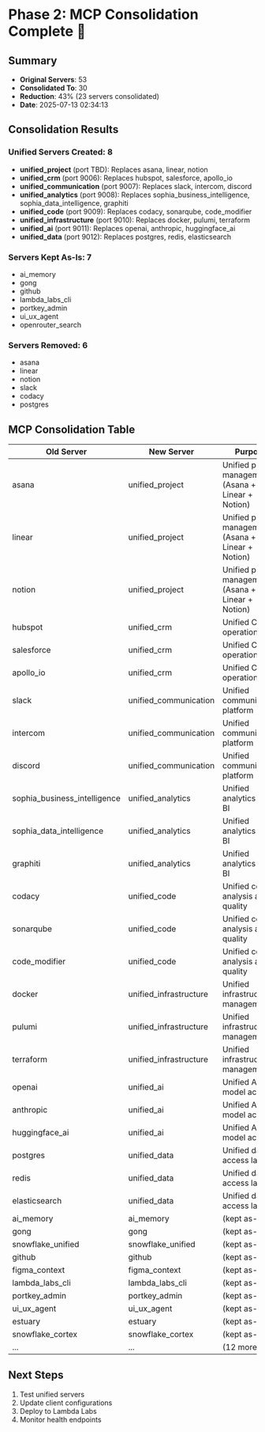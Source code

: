 # Phase 2: MCP Consolidation Complete 🎉

## Summary
- **Original Servers**: 53
- **Consolidated To**: 30
- **Reduction**: 43% (23 servers consolidated)
- **Date**: 2025-07-13 02:34:13

## Consolidation Results

### Unified Servers Created: 8
- **unified_project** (port TBD): Replaces asana, linear, notion
- **unified_crm** (port 9006): Replaces hubspot, salesforce, apollo_io
- **unified_communication** (port 9007): Replaces slack, intercom, discord
- **unified_analytics** (port 9008): Replaces sophia_business_intelligence, sophia_data_intelligence, graphiti
- **unified_code** (port 9009): Replaces codacy, sonarqube, code_modifier
- **unified_infrastructure** (port 9010): Replaces docker, pulumi, terraform
- **unified_ai** (port 9011): Replaces openai, anthropic, huggingface_ai
- **unified_data** (port 9012): Replaces postgres, redis, elasticsearch

### Servers Kept As-Is: 7
- ai_memory
- gong
- github
- lambda_labs_cli
- portkey_admin
- ui_ux_agent
- openrouter_search

### Servers Removed: 6
- asana
- linear
- notion
- slack
- codacy
- postgres

## MCP Consolidation Table

| Old Server | New Server | Purpose | Port |
|------------|------------|---------|------|
| asana | unified_project | Unified project management (Asana + Linear + Notion) | 9005 |
| linear | unified_project | Unified project management (Asana + Linear + Notion) | 9005 |
| notion | unified_project | Unified project management (Asana + Linear + Notion) | 9005 |
| hubspot | unified_crm | Unified CRM operations | 9006 |
| salesforce | unified_crm | Unified CRM operations | 9006 |
| apollo_io | unified_crm | Unified CRM operations | 9006 |
| slack | unified_communication | Unified communication platform | 9007 |
| intercom | unified_communication | Unified communication platform | 9007 |
| discord | unified_communication | Unified communication platform | 9007 |
| sophia_business_intelligence | unified_analytics | Unified analytics and BI | 9008 |
| sophia_data_intelligence | unified_analytics | Unified analytics and BI | 9008 |
| graphiti | unified_analytics | Unified analytics and BI | 9008 |
| codacy | unified_code | Unified code analysis and quality | 9009 |
| sonarqube | unified_code | Unified code analysis and quality | 9009 |
| code_modifier | unified_code | Unified code analysis and quality | 9009 |
| docker | unified_infrastructure | Unified infrastructure management | 9010 |
| pulumi | unified_infrastructure | Unified infrastructure management | 9010 |
| terraform | unified_infrastructure | Unified infrastructure management | 9010 |
| openai | unified_ai | Unified AI model access | 9011 |
| anthropic | unified_ai | Unified AI model access | 9011 |
| huggingface_ai | unified_ai | Unified AI model access | 9011 |
| postgres | unified_data | Unified data access layer | 9012 |
| redis | unified_data | Unified data access layer | 9012 |
| elasticsearch | unified_data | Unified data access layer | 9012 |
| ai_memory | ai_memory | (kept as-is) | existing |
| gong | gong | (kept as-is) | existing |
| snowflake_unified | snowflake_unified | (kept as-is) | existing |
| github | github | (kept as-is) | existing |
| figma_context | figma_context | (kept as-is) | existing |
| lambda_labs_cli | lambda_labs_cli | (kept as-is) | existing |
| portkey_admin | portkey_admin | (kept as-is) | existing |
| ui_ux_agent | ui_ux_agent | (kept as-is) | existing |
| estuary | estuary | (kept as-is) | existing |
| snowflake_cortex | snowflake_cortex | (kept as-is) | existing |
| ... | ... | (12 more kept) | ... |

## Next Steps
1. Test unified servers
2. Update client configurations
3. Deploy to Lambda Labs
4. Monitor health endpoints
